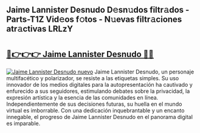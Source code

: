 ## Jaime Lannister Desnudo D𝚎sn𝚞dos filtr𝚊dos - Parts-T1Z Vid𝚎os f𝚘tos - N𝚞evas filtr𝚊ciones atr𝚊ctivas LRLzY

# <h2><a href="http://mb8hmj2.tromn.icu/?c=Jaime+Lannister+Desnudo">🔗👉👉👉 Jaime Lannister Desnudo 🔗🔗</a></h2>

[![Jaime Lannister Desnudo nuevo](https://i.imgur.com/pEAQMta.gif)](http://mb8hmj2.tromn.icu/?c=Jaime+Lannister+Desnudo)
Jaime Lannister Desnudo, un personaje multifacético y polarizador, se resiste a las etiquetas simples. Su uso innovador de los medios digitales para la autopresentación ha cautivado y enfurecido a sus seguidores, estimulando debates sobre la privacidad, la expresión artística y la esencia de las comunidades en línea. Independientemente de sus decisiones futuras, su huella en el mundo virtual es imborrable. Con una dedicación inquebrantable y un encanto innegable, el progreso de Jaime Lannister Desnudo en el panorama digital es imparable.

